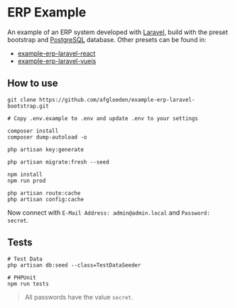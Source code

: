 # ERP Example

An example of an ERP system developed with [Laravel][laravel-link], build with the preset bootstrap and [PostgreSQL][postgresql-link] database. Other presets can be found in:

* [example-erp-laravel-react][example-erp-laravel-react-link]
* [example-erp-laravel-vuejs][example-erp-laravel-vuejs-link]

## How to use

```shell
git clone https://github.com/afgloeden/example-erp-laravel-bootstrap.git

# Copy .env.example to .env and update .env to your settings

composer install
composer dump-autoload -o

php artisan key:generate

php artisan migrate:fresh --seed

npm install
npm run prod

php artisan route:cache
php artisan config:cache
```

Now connect with `E-Mail Address: admin@admin.local` and `Password: secret`.

## Tests

```shell
# Test Data
php artisan db:seed --class=TestDataSeeder

# PHPUnit
npm run tests
```

> All passwords have the value `secret`.

[laravel-link]: https://laravel.com/
[postgresql-link]: https://www.postgresql.org/
[example-erp-laravel-react-link]: https://github.com/afgloeden/example-erp-laravel-react
[example-erp-laravel-vuejs-link]: https://github.com/afgloeden/example-erp-laravel-vuejs
